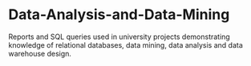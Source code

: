 # Data-Analysis-and-Data-Mining
Reports and SQL queries used in university projects demonstrating knowledge of relational databases, data mining, data analysis and data warehouse design.
